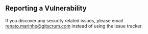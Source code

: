 ## Reporting a Vulnerability

If you discover any security related issues, please email renato.marinho@gitscrum.com instead of using the issue tracker.

